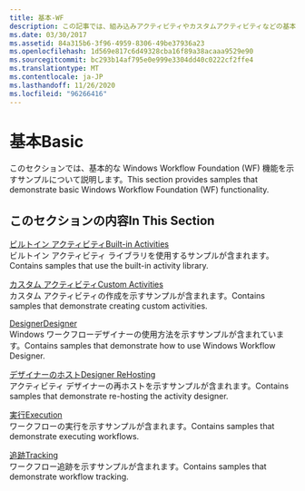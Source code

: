 ```yaml
---
title: 基本-WF
description: この記事では、組み込みアクティビティやカスタムアクティビティなどの基本的な Windows Workflow Foundation 機能を示すサンプルについて説明します。
ms.date: 03/30/2017
ms.assetid: 84a315b6-3f96-4959-8306-49be37936a23
ms.openlocfilehash: 1d569e817c6d49328cba16f89a38acaaa9529e90
ms.sourcegitcommit: bc293b14af795e0e999e3304dd40c0222cf2ffe4
ms.translationtype: MT
ms.contentlocale: ja-JP
ms.lasthandoff: 11/26/2020
ms.locfileid: "96266416"
---
```

# <a name="basic"></a><span data-ttu-id="3ea34-103">基本</span><span class="sxs-lookup"><span data-stu-id="3ea34-103">Basic</span></span>

<span data-ttu-id="3ea34-104">このセクションでは、基本的な Windows Workflow Foundation (WF) 機能を示すサンプルについて説明します。</span><span class="sxs-lookup"><span data-stu-id="3ea34-104">This section provides samples that demonstrate basic Windows Workflow Foundation (WF) functionality.</span></span>  
  
## <a name="in-this-section"></a><span data-ttu-id="3ea34-105">このセクションの内容</span><span class="sxs-lookup"><span data-stu-id="3ea34-105">In This Section</span></span>  

 [<span data-ttu-id="3ea34-106">ビルトイン アクティビティ</span><span class="sxs-lookup"><span data-stu-id="3ea34-106">Built-in Activities</span></span>](built-in-activities.md)  
 <span data-ttu-id="3ea34-107">ビルトイン アクティビティ ライブラリを使用するサンプルが含まれます。</span><span class="sxs-lookup"><span data-stu-id="3ea34-107">Contains samples that use the built-in activity library.</span></span>  
  
 [<span data-ttu-id="3ea34-108">カスタム アクティビティ</span><span class="sxs-lookup"><span data-stu-id="3ea34-108">Custom Activities</span></span>](custom-activities.md)  
 <span data-ttu-id="3ea34-109">カスタム アクティビティの作成を示すサンプルが含まれます。</span><span class="sxs-lookup"><span data-stu-id="3ea34-109">Contains samples that demonstrate creating custom activities.</span></span>  
  
 [<span data-ttu-id="3ea34-110">Designer</span><span class="sxs-lookup"><span data-stu-id="3ea34-110">Designer</span></span>](designer.md)  
 <span data-ttu-id="3ea34-111">Windows ワークフローデザイナーの使用方法を示すサンプルが含まれています。</span><span class="sxs-lookup"><span data-stu-id="3ea34-111">Contains samples that demonstrate how to use Windows Workflow Designer.</span></span>  
  
 [<span data-ttu-id="3ea34-112">デザイナーのホスト</span><span class="sxs-lookup"><span data-stu-id="3ea34-112">Designer ReHosting</span></span>](designer-rehosting.md)  
 <span data-ttu-id="3ea34-113">アクティビティ デザイナーの再ホストを示すサンプルが含まれます。</span><span class="sxs-lookup"><span data-stu-id="3ea34-113">Contains samples that demonstrate re-hosting the activity designer.</span></span>  
  
 [<span data-ttu-id="3ea34-114">実行</span><span class="sxs-lookup"><span data-stu-id="3ea34-114">Execution</span></span>](execution.md)  
 <span data-ttu-id="3ea34-115">ワークフローの実行を示すサンプルが含まれます。</span><span class="sxs-lookup"><span data-stu-id="3ea34-115">Contains samples that demonstrate executing workflows.</span></span>
  
 [<span data-ttu-id="3ea34-116">追跡</span><span class="sxs-lookup"><span data-stu-id="3ea34-116">Tracking</span></span>](tracking.md)  
 <span data-ttu-id="3ea34-117">ワークフロー追跡を示すサンプルが含まれます。</span><span class="sxs-lookup"><span data-stu-id="3ea34-117">Contains samples that demonstrate workflow tracking.</span></span>
